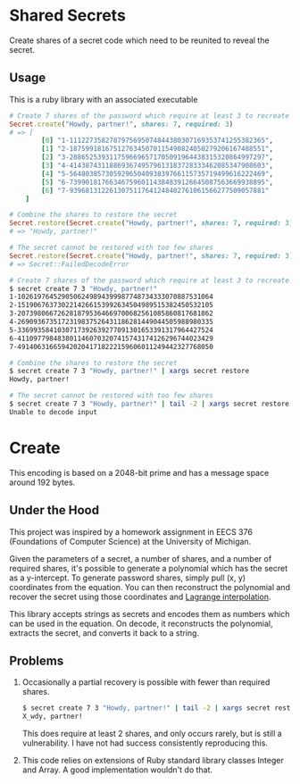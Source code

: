 Shared Secrets
==============

Create shares of a secret code which need to be reunited to reveal the secret.

## Usage

This is a ruby library with an associated executable

```ruby
# Create 7 shares of the password which require at least 3 to recreate
Secret.create("Howdy, partner!", shares: 7, required: 3)
# => [
        [0] "1-1112273582787975695074844380307169353741255382365",
        [1] "2-1875991816751276345070115490824050279206167488551",
        [2] "3-2886525393117596696571705091964438315320864997297",
        [3] "4-4143874311886936749579613183728333462085347908603",
        [4] "5-5648038573059296504093839766115735719499616222469",
        [5] "6-7399018176634675960114384839126645087563669938895",
        [6] "7-9396813122613075117641248402761061566277509057881"
    ]

# Combine the shares to restore the secret
Secret.restore(Secret.create("Howdy, partner!", shares: 7, required: 3))
# => "Howdy, partner!"

# The secret cannot be restored with too few shares
Secret.restore(Secret.create("Howdy, partner!", shares: 7, required: 3).take(2))
# => Secret::FailedDecodeError
```


```bash
# Create 7 shares of the password which require at least 3 to recreate
$ secret create 7 3 "Howdy, partner!"
1-1026197645290506249894399987748734333070887531064
2-1519067637302214266153992634504989515382450532105
3-2073980667262818795364669700682561085860817681862
4-2690936735172319837526431186281449044505988980335
5-3369935841030717392639277091301653391317964427524
6-4110977984838011460703207415743174126296744023429
7-4914063166594202041718222159606011249442327768050

# Combine the shares to restore the secret
$ secret create 7 3 "Howdy, partner!" | xargs secret restore
Howdy, partner!

# The secret cannot be restored with too few shares
$ secret create 7 3 "Howdy, partner!" | tail -2 | xargs secret restore
Unable to decode input
```


# Create

This encoding is based on a 2048-bit prime and has a message space around 192 bytes.

## Under the Hood

This project was inspired by a homework assignment in EECS 376 (Foundations of Computer Science) at the University of Michigan.

Given the parameters of a secret, a number of shares, and a number of required shares, it's possible to generate a polynomial which has the secret as a y-intercept. To generate password shares, simply pull (x, y) coordinates from the equation. You can then reconstruct the polynomial and recover the secret using those coordinates and [Lagrange interpolation](https://en.wikipedia.org/wiki/Lagrange_polynomial).

This library accepts strings as secrets and encodes them as numbers which can be used in the equation. On decode, it reconstructs the polynomial, extracts the secret, and converts it back to a string.

## Problems

1. Occasionally a partial recovery is possible with fewer than required shares.

   ```bash
   $ secret create 7 3 "Howdy, partner!" | tail -2 | xargs secret restore
   X_wdy, partner!
   ```

   This does require at least 2 shares, and only occurs rarely, but is still a vulnerability. I have not had success consistently reproducing this.
2. This code relies on extensions of Ruby standard library classes Integer and Array. A good implementation wouldn't do that.
